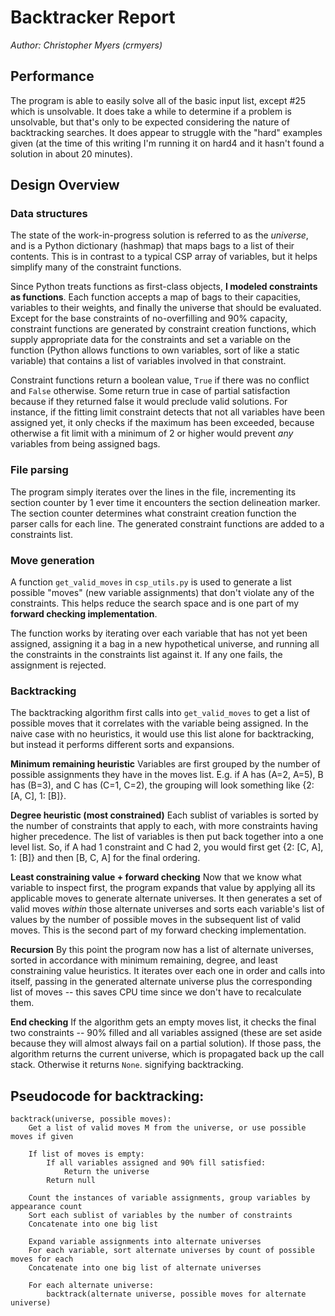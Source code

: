 # Backtracker Report

*Author: Christopher Myers (crmyers)*

## Performance

The program is able to easily solve all of the basic input list, except #25 which is unsolvable. It does take a while
to determine if a problem is unsolvable, but that's only to be expected considering the nature of backtracking searches.
It does appear to struggle with the "hard" examples given (at the time of this writing I'm running it on hard4 and it
hasn't found a solution in about 20 minutes).


## Design Overview
### Data structures

The state of the work-in-progress solution is referred to as the *universe*, and is a Python dictionary (hashmap)
that maps bags to a list of their contents. This is in contrast to a typical CSP array of variables, but it helps
simplify many of the constraint functions.

Since Python treats functions as first-class objects, **I modeled constraints as functions**. Each function accepts
a map of bags to their capacities, variables to their weights, and finally the universe that should be evaluated.
Except for the base constraints of no-overfilling and 90% capacity, constraint functions are generated by
constraint creation functions, which supply appropriate data for the constraints and set a variable on the function
(Python allows functions to own variables, sort of like a static variable) that contains a list of variables involved
in that constraint. 

Constraint functions return a boolean value, `True` if there was no conflict and `False` otherwise. Some return true
in case of partial satisfaction because if they returned false it would preclude valid solutions. For instance, if the
fitting limit constraint detects that not all variables have been assigned yet, it only checks if the maximum has been
exceeded, because otherwise a fit limit with a minimum of 2 or higher would prevent *any* variables from being assigned
bags.

### File parsing

The program simply iterates over the lines in the file, incrementing its section counter by 1 ever time it encounters
the section delineation marker. The section counter determines what constraint creation function the parser calls
for each line. The generated constraint functions are added to a constraints list.

### Move generation

A function `get_valid_moves` in `csp_utils.py` is used to generate a list possible "moves" (new variable assignments)
that don't violate any of the constraints. This helps reduce the search space and is one part of my **forward checking
implementation**.

The function works by iterating over each variable that has not yet been assigned, assigning it a bag in a new
hypothetical universe, and running all the constraints in the constraints list against it. If any one fails, the
assignment is rejected.

### Backtracking

The backtracking algorithm first calls into `get_valid_moves` to get a list of possible moves that it correlates
with the variable being assigned. In the naive case with no heuristics, it would use this list alone for backtracking,
but instead it performs different sorts and expansions.

**Minimum remaining heuristic** Variables are first grouped by the number of possible assignments they have in the moves
list. E.g. if A has (A=2, A=5), B has (B=3), and C has (C=1, C=2), the grouping will look something like
{2: [A, C], 1: [B]}.

**Degree heuristic (most constrained)** Each sublist of variables is sorted by the number of constraints that apply
to each, with more constraints having higher precedence. The list of variables is then put back together into a one level
list. So, if A had 1 constraint and C had 2, you would first get {2: [C, A], 1: [B]} and then [B, C, A] for the final
ordering.

**Least constraining value + forward checking** Now that we know what variable to inspect first, the program expands
that value by applying all its applicable moves to generate alternate universes. It then generates a set of valid
moves *within* those alternate universes and sorts each variable's list of values by the number of possible moves
in the subsequent list of valid moves. This is the second part of my forward checking implementation.

**Recursion** By this point the program now has a list of alternate universes, sorted in accordance with minimum
remaining, degree, and least constraining value heuristics. It iterates over each one in order and calls into itself,
passing in the generated alternate universe plus the corresponding list of moves -- this saves CPU time since we don't
have to recalculate them.

**End checking** If the algorithm gets an empty moves list, it checks the final two constraints -- 90% filled and all
variables assigned (these are set aside because they will almost always fail on a partial solution). If those pass,
the algorithm returns the current universe, which is propagated back up the call stack. Otherwise it returns `None`.
signifying backtracking.


## Pseudocode for backtracking:

    backtrack(universe, possible moves):
        Get a list of valid moves M from the universe, or use possible moves if given
        
        If list of moves is empty:
            If all variables assigned and 90% fill satisfied:
                Return the universe
            Return null
        
        Count the instances of variable assignments, group variables by appearance count
        Sort each sublist of variables by the number of constraints
        Concatenate into one big list
        
        Expand variable assignments into alternate universes
        For each variable, sort alternate universes by count of possible moves for each 
        Concatenate into one big list of alternate universes
        
        For each alternate universe:
            backtrack(alternate universe, possible moves for alternate universe)
    
